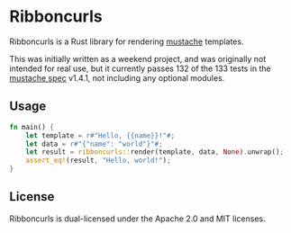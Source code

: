 # Ribboncurls

Ribboncurls is a Rust library for rendering [mustache](https://mustache.github.io) templates.

This was initially written as a weekend project, and was originally not intended for real use,
but it currently passes 132 of the 133 tests in the [mustache spec](https://github.com/mustache/spec) v1.4.1,
not including any optional modules.

## Usage

```rust
fn main() {
    let template = r#"Hello, {{name}}!"#;
    let data = r#"{"name": "world"}"#;
    let result = ribboncurls::render(template, data, None).unwrap();
    assert_eq!(result, "Hello, world!");
}
```

## License

Ribboncurls is dual-licensed under the Apache 2.0 and MIT licenses.
